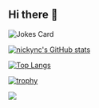## Hi there 👋

![Jokes Card](https://readme-jokes.vercel.app/api)



[![nickync's GitHub stats](https://github-readme-stats.vercel.app/api?username=nickync&show_icons=true&theme=blue-green)](https://github.com/anuraghazra/github-readme-stats)

[![Top Langs](https://github-readme-stats.vercel.app/api/top-langs/?username=nickync&hide=html,Jupyter%20Notebook,&langs_count=8&layout=compact&theme=blue-green&count_private=true)](https://github.com/anuraghazra/github-readme-stats)

[![trophy](https://github-profile-trophy.vercel.app/?username=nickync)](https://github.com/ryo-ma/github-profile-trophy)

![](https://komarev.com/ghpvc/?username=nickync)

<!--
**nickync/nickync** is a ✨ _special_ ✨ repository because its `README.md` (this file) appears on your GitHub profile.

Here are some ideas to get you started:

- 🔭 I’m currently working on ...
- 🌱 I’m currently learning ...
- 👯 I’m looking to collaborate on ...
- 🤔 I’m looking for help with ...
- 💬 Ask me about ...
- 📫 How to reach me: ...
- 😄 Pronouns: ...
- ⚡ Fun fact: ...
-->
